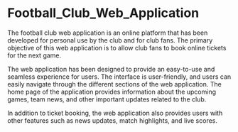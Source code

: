 # Football_Club_Web_Application

The football club web application is an online platform that has been developed for personal use by the club and for club fans. The primary objective of this web application is to allow club fans to book online tickets for the next game.

The web application has been designed to provide an easy-to-use and seamless experience for users. The interface is user-friendly, and users can easily navigate through the different sections of the web application. The home page of the application provides information about the upcoming games, team news, and other important updates related to the club.

In addition to ticket booking, the web application also provides users with other features such as news updates, match highlights, and live scores.
